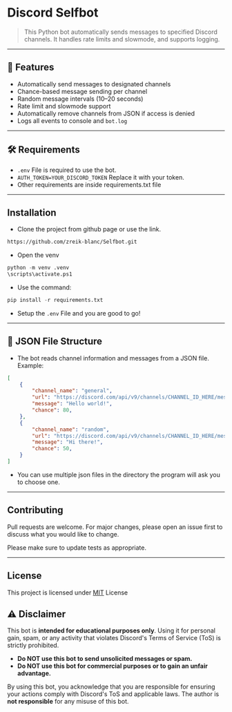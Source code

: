 # Discord Selfbot

> This Python bot automatically sends messages to specified Discord channels. It handles rate limits and slowmode, and supports logging.

---

## 🌟 Features

- Automatically send messages to designated channels  
- Chance-based message sending per channel  
- Random message intervals (10–20 seconds)  
- Rate limit and slowmode support  
- Automatically remove channels from JSON if access is denied  
- Logs all events to console and `bot.log`  

---

## 🛠 Requirements

- ```.env``` File is required to use the bot.
- ```AUTH_TOKEN=YOUR_DISCORD_TOKEN``` Replace it with your token.
- Other requirements are inside requirements.txt file

---

## Installation

- Clone the project from github page or use the link.

```bash
https://github.com/zreik-blanc/Selfbot.git
```
- Open the venv
```python
python -m venv .venv
\scripts\activate.ps1
```
- Use the command:
```python
pip install -r requirements.txt
```
- Setup the `.env` File and you are good to go!

---

## 📄 JSON File Structure

- The bot reads channel information and messages from a JSON file. Example:
```json
[
    {
        "channel_name": "general",
        "url": "https://discord.com/api/v9/channels/CHANNEL_ID_HERE/messages",
        "message": "Hello world!",
        "chance": 80,
    },
    {
        "channel_name": "random",
        "url": "https://discord.com/api/v9/channels/CHANNEL_ID_HERE/messages",
        "message": "Hi there!",
        "chance": 50,
    }
]
```
- You can use multiple json files in the directory the program will ask you to choose one.

---


## Contributing

Pull requests are welcome. For major changes, please open an issue first
to discuss what you would like to change.

Please make sure to update tests as appropriate.

---

## License

This project is licensed under [MIT](https://choosealicense.com/licenses/mit/) License

## ⚠️ Disclaimer

This bot is **intended for educational purposes only**. Using it for personal gain, spam, or any activity that violates Discord's Terms of Service (ToS) is strictly prohibited.  

- **Do NOT use this bot to send unsolicited messages or spam.**  
- **Do NOT use this bot for commercial purposes or to gain an unfair advantage.**  

By using this bot, you acknowledge that you are responsible for ensuring your actions comply with Discord's ToS and applicable laws. The author is **not responsible** for any misuse of this bot.
